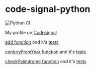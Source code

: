# code-signal-python
![Python CI](https://github.com/BurhanH/code-signal-python/workflows/Python%20CI/badge.svg)

My profile on [Codesignal](https://app.codesignal.com/profile/baur_u)

[add function](https://github.com/BurhanH/code-signal-python/blob/master/source/add.py) and it's [tests](https://github.com/BurhanH/code-signal-python/blob/master/tests/test_add.py)

[centuryFromYear function](https://github.com/BurhanH/code-signal-python/blob/master/source/century_from_year.py) and it's [tests](https://github.com/BurhanH/code-signal-python/blob/master/tests/test_century_from_year.py)

[checkPalindrome function](https://github.com/BurhanH/code-signal-python/blob/master/source/palindrome.py) and it's [tests](https://github.com/BurhanH/code-signal-python/blob/master/tests/palindrome_test.py)
